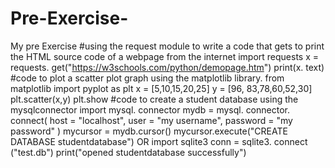 # Pre-Exercise-
My pre Exercise 
#using the request module to write a code that gets to print the HTML source code of a webpage from the internet 
import requests
x = requests. get("https://w3schools.com/python/demopage.htm")
print(x. text)
#code to plot a scatter plot graph using the matplotlib library. 
from matplotlib import pyplot as plt
x = [5,10,15,20,25]
y = [96, 83,78,60,52,30]
plt.scatter(x,y)
plt.show
#code to create a student database using the mysqlconnector
import mysql. connector
mydb = mysql. connector. connect(
   host = "localhost", 
   user = "my username", 
   password = "my password" 
) 
mycursor = mydb.cursor()
mycursor.execute("CREATE DATABASE studentdatabase")
OR
import sqlite3
conn = sqlite3. connect ("test.db")
print("opened studentdatabase successfully") 



 
